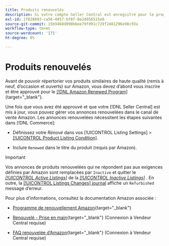 ```yaml
---
title: Produits renouvelés
description: Si votre compte Seller Central est enregistré pour le programme Renouvelé, vous pouvez gérer vos annonces renouvelées dans Amazon Sales Channel.
exl-id: 1f828893-ca56-4457-bf8f-8e2d056515e8
source-git-commit: 15b9468d090b6ee79fd91c729f2481296e98c93a
workflow-type: tm+mt
source-wordcount: '171'
ht-degree: 0%

---
```


# Produits renouvelés

Avant de pouvoir répertorier vos produits similaires de haute qualité (remis à neuf, d’occasion et ouverts) sur Amazon, vous devez d’abord vous inscrire et être approuvé pour le [[!DNL Amazon Renewed Program]](https://sell.amazon.com/programs/renewed.html){target=&quot;_blank&quot;}.

Une fois que vous avez été approuvé et que votre [!DNL Seller Central] est mis à jour, vous pouvez gérer vos annonces renouvelées dans le canal de vente Amazon. Les annonces renouvelées nécessitent les étapes suivantes dans [!DNL Commerce]:

- Définissez votre _Rénové_ dans vos [!UICONTROL Listing Settings] > [[!UICONTROL Product Listing Condition]](./product-listing-condition.md).

- Inclure `Renewed` dans le titre du produit (requis par Amazon).

>[!IMPORTANT]
>
>Vos annonces de produits renouvelées qui ne répondent pas aux exigences définies par Amazon sont remplacées par `Inactive` et quitter le *[[!UICONTROL Active Listings]](./active-listings.md)* de la *[[!UICONTROL Inactive Listings]](./inactive-listings.md)* . En outre, la [[!UICONTROL Listings Changes] journal](./listing-changes-log.md) affiche un `Refurbished` message d’erreur.

Pour plus d’informations, consultez la documentation Amazon associée :

- [Programme de renouvellement Amazon](https://sell.amazon.com/programs/renewed.html){target=&quot;_blank&quot;}

- [Renouvelé - Prise en main](https://sellercentral.amazon.com/gp/help/help.html/?itemID=201648580){target=&quot;_blank&quot;} (Connexion à Vendeur Central requise)

- [FAQ renouvelée d’Amazon](https://sellercentral.amazon.com/gp/help/help.html?itemID=202190060){target=&quot;_blank&quot;} (Connexion à Vendeur Central requise)
